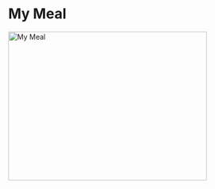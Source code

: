 # My Meal


<img src="https://github.com/user-attachments/assets/8325bfd3-0bd3-49da-aa73-5d94273e0dbf" alt="My Meal" width="400" height="300">

